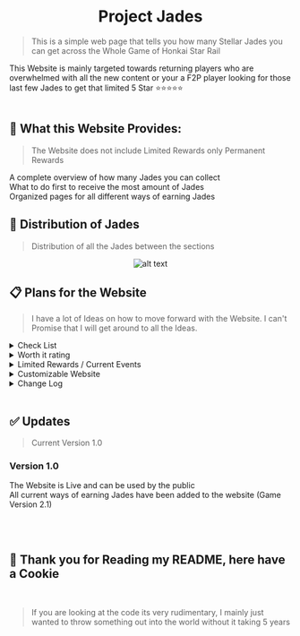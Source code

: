 <h1 align="center">Project Jades</h1>

> This is a simple web page that tells you how many Stellar Jades you can get across the Whole Game of Honkai Star Rail

This Website is mainly targeted towards returning players who are overwhelmed with all the new content
or your a F2P player looking for those last few Jades to get that limited 5 Star ⭐⭐⭐⭐⭐
<br>
<br>

## 🎲 What this Website Provides:

> The Website does not include Limited Rewards only Permanent Rewards

<summary>A complete overview of how many Jades you can collect</summary>
<summary>What to do first to receive the most amount of Jades</summary>
<summary>Organized pages for all different ways of earning Jades</summary>

## 🥧 Distribution of Jades

> Distribution of all the Jades between the sections

<div align="center">
  
  ![alt text](https://cdn.discordapp.com/attachments/1190992002091864065/1230895608290742352/chart_3.png?ex=6634fbdd&is=662286dd&hm=3ef4b28d53612e1b1af5c7e25c9c6a89b56b5250ea00672f1abe97956b63da5f&)
  
</div>

## 📋 Plans for the Website

> I have a lot of Ideas on how to move forward with the Website. I can't Promise that I will get around to all the Ideas.

<details>
<summary>Check List</summary>
<p>

> for users to check what they haven't done

</p>
</details>

<details>
<summary>Worth it rating</summary>
<p>

> Attached to each section showing how worth your time it is to complete from "Not Worth It" to "Do This First"

</p>
</details>

<details>
<summary>Limited Rewards / Current Events</summary>
<p>

> Adding Limited Rewards and Current Events that are going on

</p>
</details>

<details>
<summary>Customizable Website</summary>
<p>

> Allowing Users to change the Aesthetic of the Website like Wallpapers and color slides

</p>

<details>
<summary>Database</summary>
<p>

> using a database instead of pure tables to save the data

</p>
</details>

</details>

<details>
<summary>Change Log</summary>
<p>

> All the Changes that have been done to the Website like Updates and bugs

</p>
</details>
<br>

## ✅ Updates

> Current Version 1.0

<h3>Version 1.0</h3>
<summary>The Website is Live and can be used by the public</summary>
<summary>All current ways of earning Jades have been added to the website (Game Version 2.1)</summary>

<br><br>

## 🍪 Thank you for Reading my README, here have a Cookie

<br>

> If you are looking at the code its very rudimentary, I mainly just wanted to throw something out into the world without it taking 5 years
